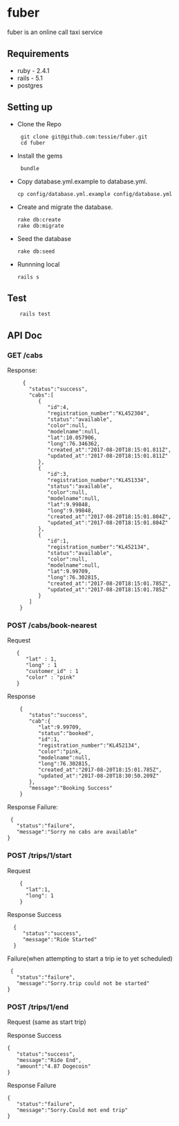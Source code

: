 # fuber
fuber is an online call taxi service


## Requirements
* ruby - 2.4.1
* rails - 5.1
* postgres


## Setting up

* Clone the Repo
  
       git clone git@github.com:tessie/fuber.git
       cd fuber
       
 * Install the gems
 
        bundle
        
 * Copy database.yml.example to database.yml.
       
       cp config/database.yml.example config/database.yml
       
  *  Create and migrate the database.
  
         rake db:create
         rake db:migrate
         
   
  * Seed the database
      
        rake db:seed
        
  * Runnning local
  
        rails s
        
  
  ## Test
  
        rails test
         
   
## API Doc

### GET /cabs

Response:

   
         {  
           "status":"success",
           "cabs":[  
              {  
                 "id":4,
                 "registration_number":"KL452304",
                 "status":"available",
                 "color":null,
                 "modelname":null,
                 "lat":10.057906,
                 "long":76.346362,
                 "created_at":"2017-08-20T18:15:01.811Z",
                 "updated_at":"2017-08-20T18:15:01.811Z"
              },
              {  
                 "id":3,
                 "registration_number":"KL451334",
                 "status":"available",
                 "color":null,
                 "modelname":null,
                 "lat":9.99848,
                 "long":9.99848,
                 "created_at":"2017-08-20T18:15:01.804Z",
                 "updated_at":"2017-08-20T18:15:01.804Z"
              },
              {  
                 "id":1,
                 "registration_number":"KL452134",
                 "status":"available",
                 "color":null,
                 "modelname":null,
                 "lat":9.99709,
                 "long":76.302815,
                 "created_at":"2017-08-20T18:15:01.785Z",
                 "updated_at":"2017-08-20T18:15:01.785Z"
              }
           ]
        }
   
### POST /cabs/book-nearest

Request

       {
          "lat" : 1,
          "long" : 1
          "customer_id" : 1
          "color" : "pink"
       }
       
Response


        {  
           "status":"success",
           "cab":{  
              "lat":9.99709,
              "status":"booked",
              "id":1,
              "registration_number":"KL452134",
              "color":"pink,
              "modelname":null,
              "long":76.302815,
              "created_at":"2017-08-20T18:15:01.785Z",
              "updated_at":"2017-08-20T18:30:50.209Z"
           },
           "message":"Booking Success"
        }
        
Response Failure:

     {  
       "status":"failure",
       "message":"Sorry no cabs are available"
    }
    
    
### POST  /trips/1/start

Request

        {
          "lat":1,
          "long": 1
        }
        
Response Success

      {  
         "status":"success",
         "message":"Ride Started"
      }
      
 Failure(when attempting to start a trip ie to yet scheduled)
 
     {  
       "status":"failure",
       "message":"Sorry.trip could not be started"
    }

### POST  /trips/1/end

Request (same as start trip)

Response Success

    {  
       "status":"success",
       "message":"Ride End",
       "amount":"4.87 Dogecoin"
    }
    
Response Failure

    {  
       "status":"failure",
       "message":"Sorry.Could mot end trip"
    }
